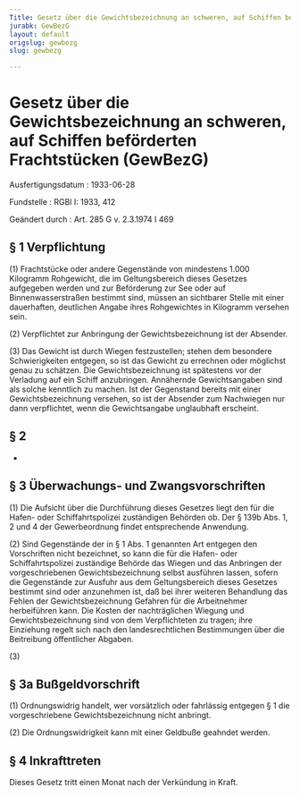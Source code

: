 ```yaml
---
Title: Gesetz über die Gewichtsbezeichnung an schweren, auf Schiffen beförderten Frachtstücken
jurabk: GewBezG
layout: default
origslug: gewbezg
slug: gewbezg

---
```


# Gesetz über die Gewichtsbezeichnung an schweren, auf Schiffen beförderten Frachtstücken (GewBezG)

Ausfertigungsdatum
:   1933-06-28

Fundstelle
:   RGBl I: 1933, 412

Geändert durch
:   Art. 285 G v. 2.3.1974 I 469


## § 1 Verpflichtung

(1) Frachtstücke oder andere Gegenstände von mindestens 1.000 Kilogramm Rohgewicht, die im Geltungsbereich dieses Gesetzes aufgegeben werden und zur Beförderung zur See oder auf Binnenwasserstraßen bestimmt sind, müssen an sichtbarer Stelle mit einer dauerhaften, deutlichen Angabe ihres Rohgewichtes in Kilogramm versehen sein.

(2) Verpflichtet zur Anbringung der Gewichtsbezeichnung ist der Absender.

(3) Das Gewicht ist durch Wiegen festzustellen; stehen dem besondere Schwierigkeiten entgegen, so ist das Gewicht zu errechnen oder möglichst genau zu schätzen. Die Gewichtsbezeichnung ist spätestens vor der Verladung auf ein Schiff anzubringen. Annähernde Gewichtsangaben sind als solche kenntlich zu machen. Ist der Gegenstand bereits mit einer Gewichtsbezeichnung versehen, so ist der Absender zum Nachwiegen nur dann verpflichtet, wenn die Gewichtsangabe unglaubhaft erscheint.


## § 2

-


## § 3 Überwachungs- und Zwangsvorschriften

(1) Die Aufsicht über die Durchführung dieses Gesetzes liegt den für die Hafen- oder Schiffahrtspolizei zuständigen Behörden ob. Der § 139b Abs. 1, 2 und 4 der Gewerbeordnung findet entsprechende Anwendung.

(2) Sind Gegenstände der in § 1 Abs. 1 genannten Art entgegen den Vorschriften nicht bezeichnet, so kann die für die Hafen- oder Schiffahrtspolizei zuständige Behörde das Wiegen und das Anbringen der vorgeschriebenen Gewichtsbezeichnung selbst ausführen lassen, sofern die Gegenstände zur Ausfuhr aus dem Geltungsbereich dieses Gesetzes bestimmt sind oder anzunehmen ist, daß bei ihrer weiteren Behandlung das Fehlen der Gewichtsbezeichnung Gefahren für die Arbeitnehmer herbeiführen kann. Die Kosten der nachträglichen Wiegung und Gewichtsbezeichnung sind von dem Verpflichteten zu tragen; ihre Einziehung regelt sich nach den landesrechtlichen Bestimmungen über die Beitreibung öffentlicher Abgaben.

(3)


## § 3a Bußgeldvorschrift

(1) Ordnungswidrig handelt, wer vorsätzlich oder fahrlässig entgegen § 1 die vorgeschriebene Gewichtsbezeichnung nicht anbringt.

(2) Die Ordnungswidrigkeit kann mit einer Geldbuße geahndet werden.


## § 4 Inkrafttreten

Dieses Gesetz tritt einen Monat nach der Verkündung in Kraft.

